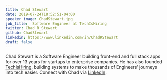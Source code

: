 ```yaml
---
title: Chad Stewart
date: 2019-07-24T18:52:51-04:00
speaker_image: ChadStewart.jpg
job_title:  Software Engineer at TechIsHiring
twitter: Chad_R_Stewart
github: ChadStewart
linkedin: https://www.linkedin.com/in/ChadRStewart
draft: false
---
```


Chad Stewart is a Software Engineer building front-end and full stack apps for over 13 years for startups to enterprise companies. He has also founded [TechIsHiring](https://www.techishiring.com/), building systems to make thousands of Engineers’ journeys into tech easier. Connect with Chad via [LinkedIn](https://www.linkedin.com/in/ChadRStewart).